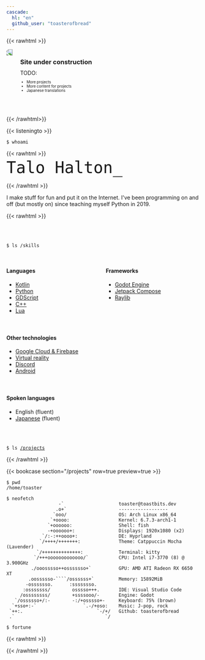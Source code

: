 ```yaml
---
cascade:
  hl: "en"
  github_user: "toasterofbread"
---
```


{{< rawhtml >}}
<div style="display: flex; gap: 20px; margin-bottom: 50px;">
  <img src="https://i.ytimg.com/vi/kB2QZ1A3Tyg/hqdefault.jpg" style="max-height: 130px; margin: 0; transform: scaleX(-1);">
  <div>
    <h3 style="margin-bottom: 10px;">Site under construction</h3>
    TODO:
    <ul style="font-size: 0.7em">
      <li>More projects</li>
      <li>More content for projects</li>
      <li>Japanese translations</li>
    </ul>
  </div>
</div>
{{< /rawhtml>}}

{{< listeningto >}}

`$ whoami`

{{< rawhtml >}}

<style>
  #heading {
    margin-top: -10px;
    display: flex;

    * {
      font-size: 3em;
      font-family: monospace !important;
    }

    p {
      margin-bottom: -5px;
      opacity: 75%;
    }
  }

  #cursor {
    animation: cursorAnimation 3s infinite;
    visibility: hidden;
  }

  @keyframes cursorAnimation {
    50% {
      visibility: visible;
    }
    51% {
      visibility: hidden;
    }
  }
</style>

<div id="heading">
  <div id="title">Talo Halton</div>
  <div id="cursor">_</div>
</div>

{{< /rawhtml >}}

I make stuff for fun and put it on the Internet. I've been programming on and off (but mostly on) since teaching myself Python in 2019.

{{< rawhtml >}}
<style>
  #row {
    display: flex;
    justify-content: space-between;
    flex-wrap: wrap;
    row-gap: 20px;

    div {
      padding-right: 100px;
    }
  }
</style>

<br>
<br>

<code>$ ls /skills</code>

<br>

<div id="row">
  <div>
    <h4>Languages</h4>
    <ul>
      <li><a href="projects?tag=Kotlin">Kotlin</a></li>
      <li><a href="projects?tag=Python">Python</a></li>
      <li><a href="projects?tag=Godot">GDScript</a></li>
      <li><a href="projects?tag=C%2B%2B">C++</a></li>
      <li><a href="projects?tag=Lua">Lua</a></li>
    </ul>
  </div>

  <div>
    <h4>Frameworks</h4>
    <ul>
      <li><a href="projects?tag=Godot">Godot Engine</a></li>
      <li><a href="projects?tag=Jetpack+Compose">Jetpack Compose</a></li>
      <li><a href="projects?tag=Raylib">Raylib</a></li>
    </ul>
  </div>

  <div>
    <h4>Other technologies</h4>
    <ul>
      <li><a href="projects?tag=GCloud">Google Cloud & Firebase</a></li>
      <li><a href="projects?tag=VR">Virtual reality</a></li>
      <li><a href="projects?tag=Discord">Discord</a></li>
      <li><a href="projects?tag=Android">Android</a></li>
    </ul>
  </div>

  <div>
    <h4>Spoken languages</h4>
    <ul>
      <li>English (fluent)</li>
      <li><a href="projects?tag=Japanese">Japanese</a> (fluent)</li>
    </ul>
  </div>
</div>

<br>
<br>

<code>$ ls <a href="/en/projects">/projects</a></code>

{{< /rawhtml >}}

{{< bookcase section="/projects" row=true preview=true >}}

<!-- {{< rawhtml >}}
<code>$ curl https://status.toastbits.dev/song > <a href="/en/about">/about</a></code>
{{< /rawhtml >}} -->

```
$ pwd
/home/toaster

$ neofetch
                   -`                    toaster@toastbits.dev
                  .o+`                   ------------------
                 `ooo/                   OS: Arch Linux x86_64
                `+oooo:                  Kernel: 6.7.3-arch1-1
               `+oooooo:                 Shell: fish
               -+oooooo+:                Displays: 1920x1080 (x2)
             `/:-:++oooo+:               DE: Hyprland
            `/++++/+++++++:              Theme: Catppuccin Mocha (Lavender)
           `/++++++++++++++:             Terminal: kitty
          `/+++ooooooooooooo/`           CPU: Intel i7-3770 (8) @ 3.900GHz
         ./ooosssso++osssssso+`          GPU: AMD ATI Radeon RX 6650 XT
        .oossssso-````/ossssss+`         Memory: 15892MiB
       -osssssso.      :ssssssso.
      :osssssss/        osssso+++.       IDE: Visual Studio Code
     /ossssssss/        +ssssooo/-       Engine: Godot
   `/ossssso+/:-        -:/+osssso+-     Keyboard: 75% (brown)
  `+sso+:-`                 `.-/+oso:    Music: J-pop, rock
 `++:.                           `-/+/   Github: toasterofbread
 .`                                 `/

$ fortune
```

{{< rawhtml >}}
<script src="/scripts/index.js"></script>
{{< /rawhtml >}}
